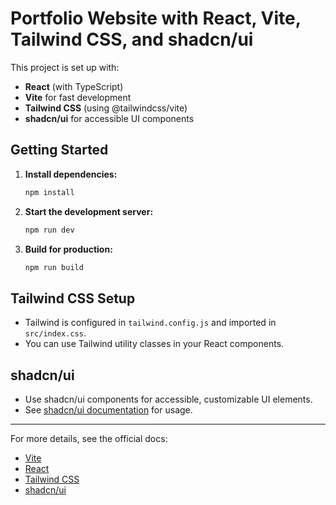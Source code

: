 # Portfolio Website with React, Vite, Tailwind CSS, and shadcn/ui

This project is set up with:
- **React** (with TypeScript)
- **Vite** for fast development
- **Tailwind CSS** (using @tailwindcss/vite)
- **shadcn/ui** for accessible UI components

## Getting Started

1. **Install dependencies:**
   ```sh
   npm install
   ```
2. **Start the development server:**
   ```sh
   npm run dev
   ```
3. **Build for production:**
   ```sh
   npm run build
   ```

## Tailwind CSS Setup
- Tailwind is configured in `tailwind.config.js` and imported in `src/index.css`.
- You can use Tailwind utility classes in your React components.

## shadcn/ui
- Use shadcn/ui components for accessible, customizable UI elements.
- See [shadcn/ui documentation](https://ui.shadcn.com/docs) for usage.

---

For more details, see the official docs:
- [Vite](https://vitejs.dev/guide/)
- [React](https://react.dev/)
- [Tailwind CSS](https://tailwindcss.com/docs/installation/using-vite)
- [shadcn/ui](https://ui.shadcn.com/docs)
